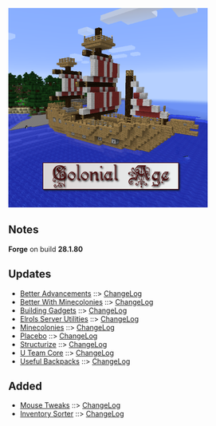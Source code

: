![COLONIAL AGE LOGO](https://github.com/kreezxil/kreezcraft.com/blob/master/images/colonial%20age.png)

## Notes
**Forge** on build **28.1.80**

## Updates
- [Better Advancements](https://www.curseforge.com/minecraft/mc-mods/better-advancements) ::> [ChangeLog](https://www.curseforge.com/minecraft/mc-mods/better-advancements/files/2819690)
- [Better With Minecolonies](https://www.curseforge.com/minecraft/mc-mods/better-with-minecolonies) ::> [ChangeLog](https://www.curseforge.com/minecraft/mc-mods/better-with-minecolonies/files/2822443)
- [Building Gadgets](https://www.curseforge.com/minecraft/mc-mods/building-gadgets) ::> [ChangeLog](https://www.curseforge.com/minecraft/mc-mods/building-gadgets/files/2820989)
- [Elrols Server Utilities](https://www.curseforge.com/minecraft/mc-mods/elrols-server-utilities) ::> [ChangeLog](https://www.curseforge.com/minecraft/mc-mods/elrols-server-utilities/files/2822449)
- [Minecolonies](https://www.curseforge.com/minecraft/mc-mods/minecolonies) ::> [ChangeLog](https://www.curseforge.com/minecraft/mc-mods/minecolonies/files/2821405)
- [Placebo](https://www.curseforge.com/minecraft/mc-mods/placebo) ::> [ChangeLog](https://www.curseforge.com/minecraft/mc-mods/placebo/files/2821168)
- [Structurize](https://www.curseforge.com/minecraft/mc-mods/structurize) ::> [ChangeLog](https://www.curseforge.com/minecraft/mc-mods/structurize/files/2821272)
- [U Team Core](https://www.curseforge.com/minecraft/mc-mods/u-team-core) ::> [ChangeLog](https://www.curseforge.com/minecraft/mc-mods/u-team-core/files/2821376)
- [Useful Backpacks](https://www.curseforge.com/minecraft/mc-mods/useful-backpacks) ::> [ChangeLog](https://www.curseforge.com/minecraft/mc-mods/useful-backpacks/files/2821385)

## Added
- [Mouse Tweaks](https://www.curseforge.com/minecraft/mc-mods/mouse-tweaks) ::> [ChangeLog](https://www.curseforge.com/minecraft/mc-mods/mouse-tweaks/files/2803624)
- [Inventory Sorter](https://www.curseforge.com/minecraft/mc-mods/inventory-sorter) ::> [ChangeLog](https://www.curseforge.com/minecraft/mc-mods/inventory-sorter/files/2811170)
